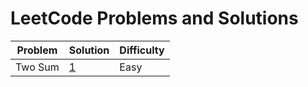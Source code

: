 <h1>LeetCode Problems and Solutions</h1>

| Problem | Solution       | Difficulty |
| ------- | -------------- | ---------- |
| Two Sum | [1](twoSum.js) | Easy     |
